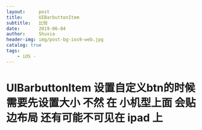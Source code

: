 ```yaml
---
layout:     post
title:      UIBarbuttonItem
subtitle:   比较
date:       2019-06-04
author:     Shuxia
header-img: img/post-bg-ios9-web.jpg
catalog: true
tags:
    - iOS -
---
```

# UIBarbuttonItem 设置自定义btn的时候 需要先设置大小  不然 在 小机型上面 会贴边布局 还有可能不可见在 ipad 上
